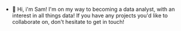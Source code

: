 - 👋 Hi, i'm Sam! 
I'm on my way to becoming a data analyst, with an interest in all things data! If you have any projects
you'd like to collaborate on, don't hesitate to get in touch! 

<!---
sambull-95/sambull-95 is a ✨ special ✨ repository because its `README.md` (this file) appears on your GitHub profile.
You can click the Preview link to take a look at your changes.
--->
